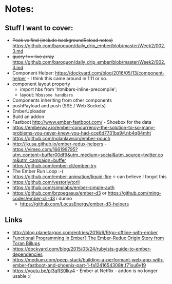 # Notes:

## Stuff I want to cover:

  * ~~Peek vs find (include backgroundReload notes)~~ https://github.com/baroquon/daily_drip_ember/blob/master/Week2/002.3.md
  * ~~query !== live array~~ https://github.com/baroquon/daily_drip_ember/blob/master/Week2/002.3.md
  * Component Helper: https://dockyard.com/blog/2016/05/13/component-helper - I think this came around in 1.11 or so.
  * component layout property
    * import hbs from 'htmlbars-inline-precompile';
    * layout: hbs`some handbars`
  * Components inheriting from other components
  * pushPayload and push (SSE / Web Sockets)
  * EmberUploader
  * Build an addon
  * Fastboot http://www.ember-fastboot.com/ - Shoebox for the data
  * https://emberway.io/ember-concurrency-the-solution-to-so-many-problems-you-never-knew-you-had-cce6d7731ba9#.nb4q84mht
  * https://github.com/nolanlawson/ember-pouch
  * http://jkusa.github.io/ember-redux-helpers - https://vimeo.com/166199795?utm_content=buffer00df9&utm_medium=social&utm_source=twitter.com&utm_campaign=buffer
  * https://github.com/ember-cli/ember-try
  * The Ember Run Loop :-(
  * https://github.com/ember-animation/liquid-fire <-can believe I forgot this
  * https://github.com/vestorly/torii
  * https://github.com/simplabs/ember-simple-auth
  * https://github.com/brzpegasus/ember-d3 or https://github.com/ming-codes/ember-cli-d3 i dunno
    * https://github.com/LocusEnergy/ember-d3-helpers

## Links

  * http://blog.planetargon.com/entries/2016/6/9/go-offline-with-ember
  * [Functional Programming In Ember? The Ember-Redux Origin Story from Toran Billups](https://vimeo.com/166199795)
  * https://dockyard.com/blog/2015/03/24/rubyists-guide-to-ember-dependencies
  * https://medium.com/peep-stack/building-a-performant-web-app-with-ember-fastboot-and-phoenix-part-1-fa1241654308#.f71xu6y19
  * https://youtu.be/pl3qRS0Iky4 - Ember at Netflix - addon is no longer usable :(
